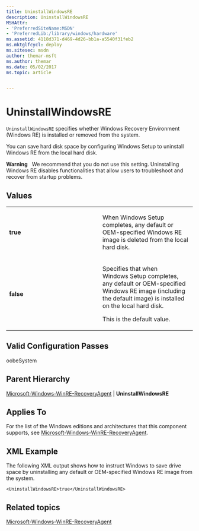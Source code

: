 ```yaml
---
title: UninstallWindowsRE
description: UninstallWindowsRE
MSHAttr:
- 'PreferredSiteName:MSDN'
- 'PreferredLib:/library/windows/hardware'
ms.assetid: 4118d371-d469-4d26-bb1a-a5540f31feb2
ms.mktglfcycl: deploy
ms.sitesec: msdn
author: themar-msft
ms.author: themar
ms.date: 05/02/2017
ms.topic: article


---
```


# UninstallWindowsRE


`UninstallWindowsRE` specifies whether Windows Recovery Environment (Windows RE) is installed or removed from the system.

You can save hard disk space by configuring Windows Setup to uninstall Windows RE from the local hard disk.

**Warning**  
We recommend that you do not use this setting. Uninstalling Windows RE disables functionalities that allow users to troubleshoot and recover from startup problems.

 

## Values


<table>
<colgroup>
<col width="50%" />
<col width="50%" />
</colgroup>
<tbody>
<tr class="odd">
<td><p><strong>true</strong></p></td>
<td><p>When Windows Setup completes, any default or OEM-specified Windows RE image is deleted from the local hard disk.</p></td>
</tr>
<tr class="even">
<td><p><strong>false</strong></p></td>
<td><p>Specifies that when Windows Setup completes, any default or OEM-specified Windows RE image (including the default image) is installed on the local hard disk.</p>
<p>This is the default value.</p></td>
</tr>
</tbody>
</table>

 

## Valid Configuration Passes


oobeSystem

## Parent Hierarchy


[Microsoft-Windows-WinRE-RecoveryAgent](microsoft-windows-winre-recoveryagent.md) | **UninstallWindowsRE**

## Applies To


For the list of the Windows editions and architectures that this component supports, see [Microsoft-Windows-WinRE-RecoveryAgent](microsoft-windows-winre-recoveryagent.md).

## XML Example


The following XML output shows how to instruct Windows to save drive space by uninstalling any default or OEM-specified Windows RE image from the system.

```
<UninstallWindowsRE>true</UninstallWindowsRE>
```

## Related topics


[Microsoft-Windows-WinRE-RecoveryAgent](microsoft-windows-winre-recoveryagent.md)

 

 







